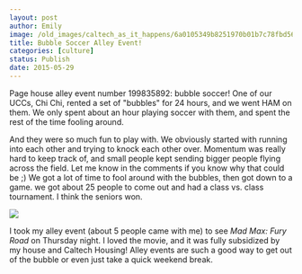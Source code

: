 ```yaml
---
layout: post
author: Emily
image: /old_images/caltech_as_it_happens/6a0105349b8251970b01b7c78fbd56970b.jpg
title: Bubble Soccer Alley Event! 
categories: [culture]
status: Publish
date: 2015-05-29
---
```


Page house alley event number 199835892: bubble soccer!
One of our UCCs, Chi Chi, rented a set of "bubbles" for 24 hours, and we went HAM on them. We only spent about an hour playing soccer with them, and spent the rest of the time fooling around.

And they were so much fun to play with. We obviously started with running into each other and trying to knock each other over. Momentum was really hard to keep track of, and small people kept sending bigger people flying across the field. Let me know in the comments if you know why that could be ;)
We got a lot of time to fool around with the bubbles, then got down to a game. we got about 25 people to come out and had a class vs. class tournament. I think the seniors won.


![](/old_images/caltech_as_it_happens/6a0105349b8251970b01b7c78fbd65970b.jpg)

I took my alley event (about 5 people came with me) to see *Mad Max: Fury Road* on Thursday night. I loved the movie, and it was fully subsidized by my house and Caltech Housing! Alley events are such a good way to get out of the bubble or even just take a quick weekend break.


